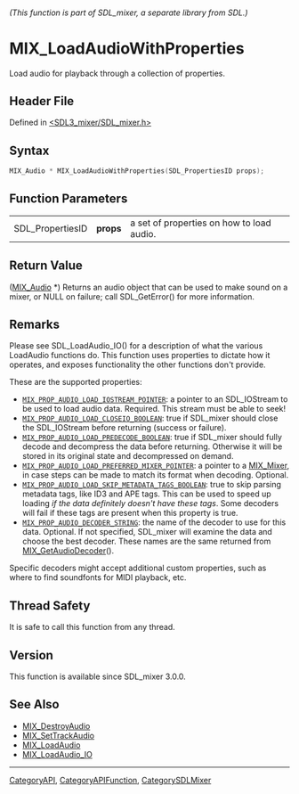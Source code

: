 ###### (This function is part of SDL_mixer, a separate library from SDL.)
# MIX_LoadAudioWithProperties

Load audio for playback through a collection of properties.

## Header File

Defined in [<SDL3_mixer/SDL_mixer.h>](https://github.com/libsdl-org/SDL_mixer/blob/main/include/SDL3_mixer/SDL_mixer.h)

## Syntax

```c
MIX_Audio * MIX_LoadAudioWithProperties(SDL_PropertiesID props);
```

## Function Parameters

|                  |           |                                           |
| ---------------- | --------- | ----------------------------------------- |
| SDL_PropertiesID | **props** | a set of properties on how to load audio. |

## Return Value

([MIX_Audio](MIX_Audio) *) Returns an audio object that can be used to make
sound on a mixer, or NULL on failure; call SDL_GetError() for more
information.

## Remarks

Please see SDL_LoadAudio_IO() for a description of what the various
LoadAudio functions do. This function uses properties to dictate how it
operates, and exposes functionality the other functions don't provide.

These are the supported properties:

- [`MIX_PROP_AUDIO_LOAD_IOSTREAM_POINTER`](MIX_PROP_AUDIO_LOAD_IOSTREAM_POINTER):
  a pointer to an SDL_IOStream to be used to load audio data. Required.
  This stream must be able to seek!
- [`MIX_PROP_AUDIO_LOAD_CLOSEIO_BOOLEAN`](MIX_PROP_AUDIO_LOAD_CLOSEIO_BOOLEAN):
  true if SDL_mixer should close the SDL_IOStream before returning (success
  or failure).
- [`MIX_PROP_AUDIO_LOAD_PREDECODE_BOOLEAN`](MIX_PROP_AUDIO_LOAD_PREDECODE_BOOLEAN):
  true if SDL_mixer should fully decode and decompress the data before
  returning. Otherwise it will be stored in its original state and
  decompressed on demand.
- [`MIX_PROP_AUDIO_LOAD_PREFERRED_MIXER_POINTER`](MIX_PROP_AUDIO_LOAD_PREFERRED_MIXER_POINTER):
  a pointer to a [MIX_Mixer](MIX_Mixer), in case steps can be made to match
  its format when decoding. Optional.
- [`MIX_PROP_AUDIO_LOAD_SKIP_METADATA_TAGS_BOOLEAN`](MIX_PROP_AUDIO_LOAD_SKIP_METADATA_TAGS_BOOLEAN):
  true to skip parsing metadata tags, like ID3 and APE tags. This can be
  used to speed up loading _if the data definitely doesn't have these
  tags_. Some decoders will fail if these tags are present when this
  property is true.
- [`MIX_PROP_AUDIO_DECODER_STRING`](MIX_PROP_AUDIO_DECODER_STRING): the
  name of the decoder to use for this data. Optional. If not specified,
  SDL_mixer will examine the data and choose the best decoder. These names
  are the same returned from [MIX_GetAudioDecoder](MIX_GetAudioDecoder)().

Specific decoders might accept additional custom properties, such as where
to find soundfonts for MIDI playback, etc.

## Thread Safety

It is safe to call this function from any thread.

## Version

This function is available since SDL_mixer 3.0.0.

## See Also

- [MIX_DestroyAudio](MIX_DestroyAudio)
- [MIX_SetTrackAudio](MIX_SetTrackAudio)
- [MIX_LoadAudio](MIX_LoadAudio)
- [MIX_LoadAudio_IO](MIX_LoadAudio_IO)

----
[CategoryAPI](CategoryAPI), [CategoryAPIFunction](CategoryAPIFunction), [CategorySDLMixer](CategorySDLMixer)

